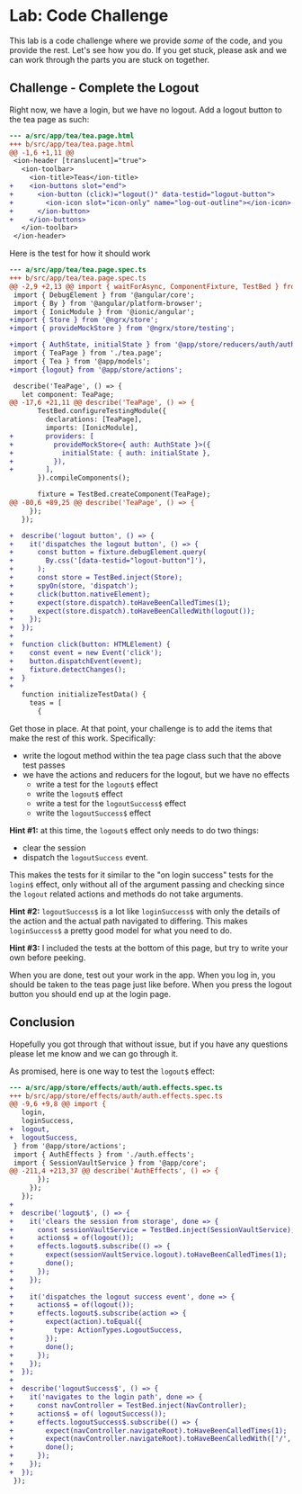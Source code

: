 # Lab: Code Challenge

This lab is a code challenge where we provide _some_ of the code, and you provide the rest. Let's see how you do. If you get stuck, please ask and we can work through the parts you are stuck on together.

## Challenge - Complete the Logout

Right now, we have a login, but we have no logout. Add a logout button to the tea page as such:

```diff
--- a/src/app/tea/tea.page.html
+++ b/src/app/tea/tea.page.html
@@ -1,6 +1,11 @@
 <ion-header [translucent]="true">
   <ion-toolbar>
     <ion-title>Teas</ion-title>
+    <ion-buttons slot="end">
+      <ion-button (click)="logout()" data-testid="logout-button">
+        <ion-icon slot="icon-only" name="log-out-outline"></ion-icon>
+      </ion-button>
+    </ion-buttons>
   </ion-toolbar>
 </ion-header>
```

Here is the test for how it should work

```diff
--- a/src/app/tea/tea.page.spec.ts
+++ b/src/app/tea/tea.page.spec.ts
@@ -2,9 +2,13 @@ import { waitForAsync, ComponentFixture, TestBed } from '@angular/core/testing';
 import { DebugElement } from '@angular/core';
 import { By } from '@angular/platform-browser';
 import { IonicModule } from '@ionic/angular';
+import { Store } from '@ngrx/store';
+import { provideMockStore } from '@ngrx/store/testing';

+import { AuthState, initialState } from '@app/store/reducers/auth/auth.reducer';
 import { TeaPage } from './tea.page';
 import { Tea } from '@app/models';
+import {logout} from '@app/store/actions';

 describe('TeaPage', () => {
   let component: TeaPage;
@@ -17,6 +21,11 @@ describe('TeaPage', () => {
       TestBed.configureTestingModule({
         declarations: [TeaPage],
         imports: [IonicModule],
+        providers: [
+          provideMockStore<{ auth: AuthState }>({
+            initialState: { auth: initialState },
+          }),
+        ],
       }).compileComponents();

       fixture = TestBed.createComponent(TeaPage);
@@ -80,6 +89,25 @@ describe('TeaPage', () => {
     });
   });

+  describe('logout button', () => {
+    it('dispatches the logout button', () => {
+      const button = fixture.debugElement.query(
+        By.css('[data-testid="logout-button"]'),
+      );
+      const store = TestBed.inject(Store);
+      spyOn(store, 'dispatch');
+      click(button.nativeElement);
+      expect(store.dispatch).toHaveBeenCalledTimes(1);
+      expect(store.dispatch).toHaveBeenCalledWith(logout());
+    });
+  });
+
+  function click(button: HTMLElement) {
+    const event = new Event('click');
+    button.dispatchEvent(event);
+    fixture.detectChanges();
+  }
+
   function initializeTestData() {
     teas = [
       {
```

Get those in place. At that point, your challenge is to add the items that make the rest of this work. Specifically:

- write the logout method within the tea page class such that the above test passes
- we have the actions and reducers for the logout, but we have no effects
  - write a test for the `logout$` effect
  - write the `logout$` effect
  - write a test for the `logoutSuccess$` effect
  - write the `logoutSuccess$` effect

**Hint #1:** at this time, the `logout$` effect only needs to do two things:

- clear the session
- dispatch the `logoutSuccess` event.

This makes the tests for it similar to the "on login success" tests for the `login$` effect, only without all of the argument passing and checking since the `logout` related actions and methods do not take arguments.

**Hint #2:** `logoutSuccess$` is a lot like `loginSuccess$` with only the details of the action and the actual path navigated to differing. This makes `loginSuccess$` a pretty good model for what you need to do.

**Hint #3:** I included the tests at the bottom of this page, but try to write your own before peeking.

When you are done, test out your work in the app. When you log in, you should be taken to the teas page just like before. When you press the logout button you should end up at the login page.

## Conclusion

Hopefully you got through that without issue, but if you have any questions please let me know and we can go through it.

As promised, here is one way to test the `logout$` effect:

```diff
--- a/src/app/store/effects/auth/auth.effects.spec.ts
+++ b/src/app/store/effects/auth/auth.effects.spec.ts
@@ -9,6 +9,8 @@ import {
   login,
   loginSuccess,
+  logout,
+  logoutSuccess,
 } from '@app/store/actions';
 import { AuthEffects } from './auth.effects';
 import { SessionVaultService } from '@app/core';
@@ -211,4 +213,37 @@ describe('AuthEffects', () => {
       });
     });
   });
+
+  describe('logout$', () => {
+    it('clears the session from storage', done => {
+      const sessionVaultService = TestBed.inject(SessionVaultService);
+      actions$ = of(logout());
+      effects.logout$.subscribe(() => {
+        expect(sessionVaultService.logout).toHaveBeenCalledTimes(1);
+        done();
+      });
+    });
+
+    it('dispatches the logout success event', done => {
+      actions$ = of(logout());
+      effects.logout$.subscribe(action => {
+        expect(action).toEqual({
+          type: ActionTypes.LogoutSuccess,
+        });
+        done();
+      });
+    });
+  });
+
+  describe('logoutSuccess$', () => {
+    it('navigates to the login path', done => {
+      const navController = TestBed.inject(NavController);
+      actions$ = of( logoutSuccess());
+      effects.logoutSuccess$.subscribe(() => {
+        expect(navController.navigateRoot).toHaveBeenCalledTimes(1);
+        expect(navController.navigateRoot).toHaveBeenCalledWith(['/', 'login']);
+        done();
+      });
+    });
+  });
 });
```

